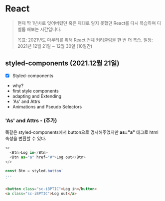 # React

> 현재 딱 1년차로 잊어버렸던 혹은 제대로 알지 못했던 React를 다시 복습하며 디벨롭 해보는 시간입니다.
> 
> 목표: 2021년도 마무리를 위해 React 전체 커리큘럼을 한 번 더 복습.
> 일정: 2021년 12월 21일 ~ 12월 30일 (10일간) 

## styled-components (2021.12월 21일)
- [x] Styled-components
- why?
- first style components
- adapting and Extending
- 'As' and Attrs
- Animations and Pseudo Selectors


### 'As' and Attrs - (추가)
똑같은 styled-components에서 button으로 명시해주었지만 <b>as="a"</b> 태그로 html 속성을 변환할 수 있다.

```javascript
<>
  <Btn>Log in</Btn>
  <Btn as="a" href="#">Log out</Btn>
</>

const Btn = styled.button`
...
`
```
```html
<button class="sc-iBPTIC">Log in</button>
<a class="sc-iBPTIC">Log out</a>
```
